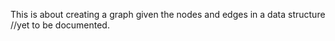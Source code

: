 This is about creating a graph given the nodes and edges in a data structure
//yet to be documented.